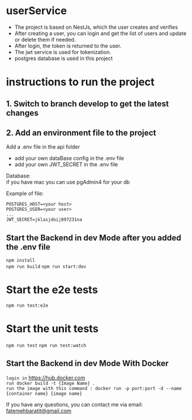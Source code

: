 # userService
- The project is based on NestJs, which the user creates and verifies
- After creating a user, you can login and get the list of users and update or delete them if needed.
- After login, the token is returned to the user.
- The jwt service is used for tokenization.
- postgres database is used in this project

# instructions to run the project
## 1. Switch to branch develop to get the latest changes
## 2. Add an environment file to the project
Add a .env file in the api folder
- add your own dataBase config in the .env file
- add your own JWT_SECRET in the .env file


Database:  
if you have mac you can use pgAdmin4 for your db

Example of file:

    POSTGRES_HOST=<your host>  
    POSTGRES_USER=<your user>
    ...
    JWT_SECRET=jklasjdoij897231na

## Start the Backend in dev Mode after you added the .env file
`npm install`  
`npm run build`
`npm run start:dev`  

# Start the e2e tests 
`npm run test:e2e`

# Start the unit tests
`npm run test`
`npm run test:watch`

## Start the Backend in dev Mode With Docker
`login in` https://hub.docker.com  
`run docker build -t {Image Name} .`  
`run the image with this command : docker run -p port:port -d --name {container name} {image name} `

If you have any questions, you can contact me via email: fatemehbaratit@gmail.com